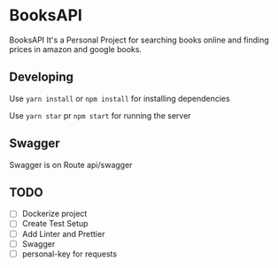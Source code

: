 # BooksAPI

BooksAPI It's a Personal Project for searching books online and finding prices in amazon and google books.


## Developing

Use `yarn install` or `npm install` for installing dependencies

Use `yarn star` pr `npm start` for running the server
## Swagger

Swagger is on Route api/swagger
## TODO

- [ ] Dockerize project
- [ ] Create Test Setup
- [ ] Add Linter and Prettier
- [ ] Swagger
- [ ] personal-key for requests